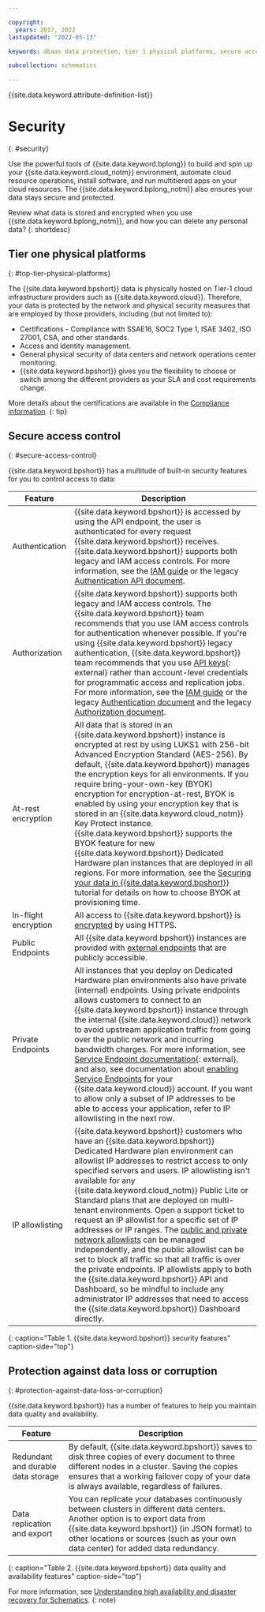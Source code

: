 ```yaml
---

copyright:
  years: 2017, 2022
lastupdated: "2022-05-13"

keywords: dbaas data protection, tier 1 physical platforms, secure access control, data loss, corruption, byok, encryption, protection 

subcollection: schematics

---
```


{{site.data.keyword.attribute-definition-list}}

# Security
{: #security}

Use the powerful tools of {{site.data.keyword.bplong}} to build and spin up your {{site.data.keyword.cloud_notm}} environment, automate cloud resource operations, install software, and run multitiered apps on your cloud resources. The {{site.data.keyword.bplong_notm}} also ensures your data stays secure and protected.

Review what data is stored and encrypted when you use {{site.data.keyword.bplong_notm}}, and how you can delete any personal data? 
{: shortdesc}

## Tier one physical platforms
{: #top-tier-physical-platforms}

The {{site.data.keyword.bpshort}} data is physically hosted on Tier-1 cloud infrastructure providers such as
{{site.data.keyword.cloud}}. Therefore, your data is protected by the network and physical security measures that are employed by those providers, including (but not limited to):

- Certifications - Compliance with SSAE16, SOC2 Type 1, ISAE 3402, ISO 27001, CSA, and other standards.
- Access and identity management.
- General physical security of data centers and network operations center monitoring.
- {{site.data.keyword.bpshort}} gives you the flexibility to choose or switch among the different providers as your SLA and cost requirements change.

More details about the certifications are available in the [Compliance information](/docs/security-compliance?topic=security-compliance-getting-started).
{: tip}

## Secure access control
{: #secure-access-control}

{{site.data.keyword.bpshort}} has a multitude of built-in security features for you to control access to data:

Feature | Description
--------|------------
Authentication | {{site.data.keyword.bpshort}} is accessed by using the API endpoint, the user is authenticated for every request {{site.data.keyword.bpshort}} receives. {{site.data.keyword.bpshort}} supports both legacy and IAM access controls. For more information, see the [IAM guide](/docs/account?topic=account-userroles) or the legacy [Authentication API document](/apidocs/schematics/schematics#authentication).
Authorization | {{site.data.keyword.bpshort}} supports both legacy and IAM access controls. The {{site.data.keyword.bpshort}} team recommends that you use IAM access controls for authentication whenever possible. If you're using {{site.data.keyword.bpshort}} legacy authentication, {{site.data.keyword.bpshort}} team recommends that you use [API keys](/apidocs/schematics/schematics#introduction){: external} rather than account-level credentials for programmatic access and replication jobs. For more information, see the [IAM guide](/docs/schematics?topic=schematics-access) or the legacy [Authentication document](/docs/schematics?topic=schematics-setup-api) and the legacy [Authorization document](/apidocs/schematics/schematics#authorization).
At-rest encryption | All data that is stored in an {{site.data.keyword.bpshort}} instance is encrypted at rest by using LUKS1 with 256-bit Advanced Encryption Standard (AES-256). By default, {{site.data.keyword.bpshort}} manages the encryption keys for all environments. If you require bring-your-own-key (BYOK) encryption for encryption-at-rest, BYOK is enabled by using your encryption key that is stored in an {{site.data.keyword.cloud_notm}} Key Protect instance. {{site.data.keyword.bpshort}} supports the BYOK feature for new {{site.data.keyword.bpshort}} Dedicated Hardware plan instances that are deployed in all regions. For more information, see the [Securing your data in {{site.data.keyword.bpshort}}](/docs/schematics?topic=schematics-secure-data) tutorial for details on how to choose BYOK at provisioning time. 
In-flight encryption | All access to {{site.data.keyword.bpshort}} is [encrypted](/docs/schematics?topic=schematics-secure-data#pi-encrypt) by using HTTPS.
Public Endpoints | All {{site.data.keyword.bpshort}} instances are provided with [external endpoints](/docs/schematics?topic=schematics-secure-data#pi-location) that are publicly accessible. 
Private Endpoints | All instances that you deploy on Dedicated Hardware plan environments also have private (internal) endpoints. Using private endpoints allows customers to connect to an {{site.data.keyword.bpshort}} instance through the internal {{site.data.keyword.cloud}} network to avoid upstream application traffic from going over the public network and incurring bandwidth charges. For more information, see [Service Endpoint documentation](/docs/schematics?topic=schematics-private-endpoints){: external}, and also, see documentation about [enabling Service Endpoints](/docs/schematics?topic=schematics-secure-data#pi-location) for your {{site.data.keyword.cloud}} account. If you want to allow only a subset of IP addresses to be able to access your application, refer to IP allowlisting in the next row.
IP allowlisting | {{site.data.keyword.bpshort}} customers who have an {{site.data.keyword.bpshort}} Dedicated Hardware plan environment can allowlist IP addresses to restrict access to only specified servers and users. IP allowlisting isn't available for any {{site.data.keyword.cloud_notm}} Public Lite or Standard plans that are deployed on multi-tenant environments. Open a support ticket to request an IP allowlist for a specific set of IP addresses or IP ranges. The [public and private network allowlists](/docs/schematics?topic=schematics-secure-data#pi-location) can be managed independently, and the public allowlist can be set to block all traffic so that all traffic is over the private endpoints. IP allowlists apply to both the {{site.data.keyword.bpshort}} API and Dashboard, so be mindful to include any administrator IP addresses that need to access the {{site.data.keyword.bpshort}} Dashboard directly. 
{: caption="Table 1. {{site.data.keyword.bpshort}} security features" caption-side="top"}

## Protection against data loss or corruption
{: #protection-against-data-loss-or-corruption}

{{site.data.keyword.bpshort}} has a number of features to help you maintain data quality and availability.

Feature | Description
--------|------------
Redundant and durable data storage | By default, {{site.data.keyword.bpshort}} saves to disk three copies of every document to three different nodes in a cluster. Saving the copies ensures that a working failover copy of your data is always available, regardless of failures. 
Data replication and export | You can replicate your databases continuously between clusters in different data centers. Another option is to export data from {{site.data.keyword.bpshort}} (in JSON format) to other locations or sources (such as your own data center) for added data redundancy.
{: caption="Table 2. {{site.data.keyword.bpshort}} data quality and availability features" caption-side="top"}

For more information, see [Understanding high availability and disaster recovery for Schematics](/docs/schematics?topic=schematics-high-availability).
{: note}
